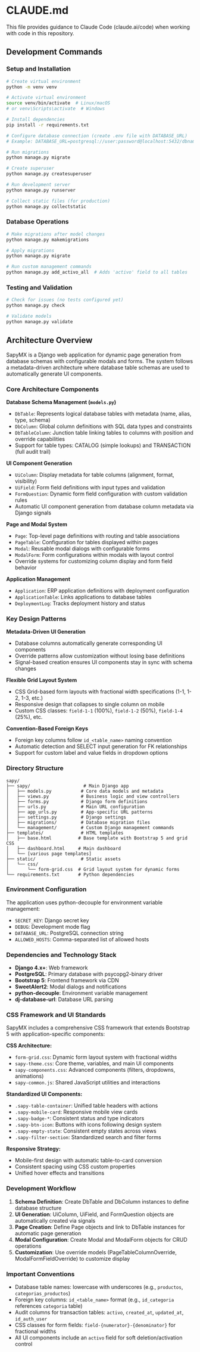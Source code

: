 # CLAUDE.md

This file provides guidance to Claude Code (claude.ai/code) when working with code in this repository.

## Development Commands

### Setup and Installation
```bash
# Create virtual environment
python -m venv venv

# Activate virtual environment
source venv/bin/activate  # Linux/macOS
# or venv\Scripts\activate  # Windows

# Install dependencies
pip install -r requirements.txt

# Configure database connection (create .env file with DATABASE_URL)
# Example: DATABASE_URL=postgresql://user:password@localhost:5432/dbname

# Run migrations
python manage.py migrate

# Create superuser
python manage.py createsuperuser

# Run development server
python manage.py runserver

# Collect static files (for production)
python manage.py collectstatic
```

### Database Operations
```bash
# Make migrations after model changes
python manage.py makemigrations

# Apply migrations
python manage.py migrate

# Run custom management commands
python manage.py add_activo_all  # Adds 'activo' field to all tables
```

### Testing and Validation
```bash
# Check for issues (no tests configured yet)
python manage.py check

# Validate models
python manage.py validate
```

## Architecture Overview

SapyMX is a Django web application for dynamic page generation from database schemas with configurable modals and forms. The system follows a metadata-driven architecture where database table schemas are used to automatically generate UI components.

### Core Architecture Components

**Database Schema Management (`models.py`)**
- `DbTable`: Represents logical database tables with metadata (name, alias, type, schema)
- `DbColumn`: Global column definitions with SQL data types and constraints
- `DbTableColumn`: Junction table linking tables to columns with position and override capabilities
- Support for table types: CATALOG (simple lookups) and TRANSACTION (full audit trail)

**UI Component Generation**
- `UiColumn`: Display metadata for table columns (alignment, format, visibility)
- `UiField`: Form field definitions with input types and validation
- `FormQuestion`: Dynamic form field configuration with custom validation rules
- Automatic UI component generation from database column metadata via Django signals

**Page and Modal System**
- `Page`: Top-level page definitions with routing and table associations
- `PageTable`: Configuration for tables displayed within pages
- `Modal`: Reusable modal dialogs with configurable forms
- `ModalForm`: Form configurations within modals with layout control
- Override systems for customizing column display and form field behavior

**Application Management**
- `Application`: ERP application definitions with deployment configuration
- `ApplicationTable`: Links applications to database tables
- `DeploymentLog`: Tracks deployment history and status

### Key Design Patterns

**Metadata-Driven UI Generation**
- Database columns automatically generate corresponding UI components
- Override patterns allow customization without losing base definitions
- Signal-based creation ensures UI components stay in sync with schema changes

**Flexible Grid Layout System**
- CSS Grid-based form layouts with fractional width specifications (1-1, 1-2, 1-3, etc.)
- Responsive design that collapses to single column on mobile
- Custom CSS classes: `field-1-1` (100%), `field-1-2` (50%), `field-1-4` (25%), etc.

**Convention-Based Foreign Keys**
- Foreign key columns follow `id_<table_name>` naming convention
- Automatic detection and SELECT input generation for FK relationships
- Support for custom label and value fields in dropdown options

### Directory Structure

```
sapy/
├── sapy/                    # Main Django app
│   ├── models.py           # Core data models and metadata
│   ├── views.py            # Business logic and view controllers
│   ├── forms.py            # Django form definitions
│   ├── urls.py             # Main URL configuration
│   ├── app_urls.py         # App-specific URL patterns
│   ├── settings.py         # Django settings
│   ├── migrations/         # Database migration files
│   └── management/         # Custom Django management commands
├── templates/              # HTML templates
│   ├── base.html          # Base template with Bootstrap 5 and grid CSS
│   ├── dashboard.html     # Main dashboard
│   └── [various page templates]
├── static/                 # Static assets
│   └── css/
│       └── form-grid.css  # Grid layout system for dynamic forms
└── requirements.txt       # Python dependencies
```

### Environment Configuration

The application uses python-decouple for environment variable management:
- `SECRET_KEY`: Django secret key
- `DEBUG`: Development mode flag
- `DATABASE_URL`: PostgreSQL connection string
- `ALLOWED_HOSTS`: Comma-separated list of allowed hosts

### Dependencies and Technology Stack

- **Django 4.x+**: Web framework
- **PostgreSQL**: Primary database with psycopg2-binary driver
- **Bootstrap 5**: Frontend framework via CDN
- **SweetAlert2**: Modal dialogs and notifications
- **python-decouple**: Environment variable management
- **dj-database-url**: Database URL parsing

### CSS Framework and UI Standards

SapyMX includes a comprehensive CSS framework that extends Bootstrap 5 with application-specific components:

**CSS Architecture:**
- `form-grid.css`: Dynamic form layout system with fractional widths
- `sapy-theme.css`: Core theme, variables, and main UI components
- `sapy-components.css`: Advanced components (filters, dropdowns, animations)
- `sapy-common.js`: Shared JavaScript utilities and interactions

**Standardized UI Components:**
- `.sapy-table-container`: Unified table headers with actions
- `.sapy-mobile-card`: Responsive mobile view cards  
- `.sapy-badge-*`: Consistent status and type indicators
- `.sapy-btn-icon`: Buttons with icons following design system
- `.sapy-empty-state`: Consistent empty states across views
- `.sapy-filter-section`: Standardized search and filter forms

**Responsive Strategy:**
- Mobile-first design with automatic table-to-card conversion
- Consistent spacing using CSS custom properties
- Unified hover effects and transitions

### Development Workflow

1. **Schema Definition**: Create DbTable and DbColumn instances to define database structure
2. **UI Generation**: UiColumn, UiField, and FormQuestion objects are automatically created via signals
3. **Page Creation**: Define Page objects and link to DbTable instances for automatic page generation
4. **Modal Configuration**: Create Modal and ModalForm objects for CRUD operations
5. **Customization**: Use override models (PageTableColumnOverride, ModalFormFieldOverride) to customize display

### Important Conventions

- Database table names: lowercase with underscores (e.g., `productos`, `categorias_productos`)
- Foreign key columns: `id_<table_name>` format (e.g., `id_categoria` references `categoria` table)
- Audit columns for transaction tables: `activo`, `created_at`, `updated_at`, `id_auth_user`
- CSS classes for form fields: `field-{numerator}-{denominator}` for fractional widths
- All UI components include an `activo` field for soft deletion/activation control